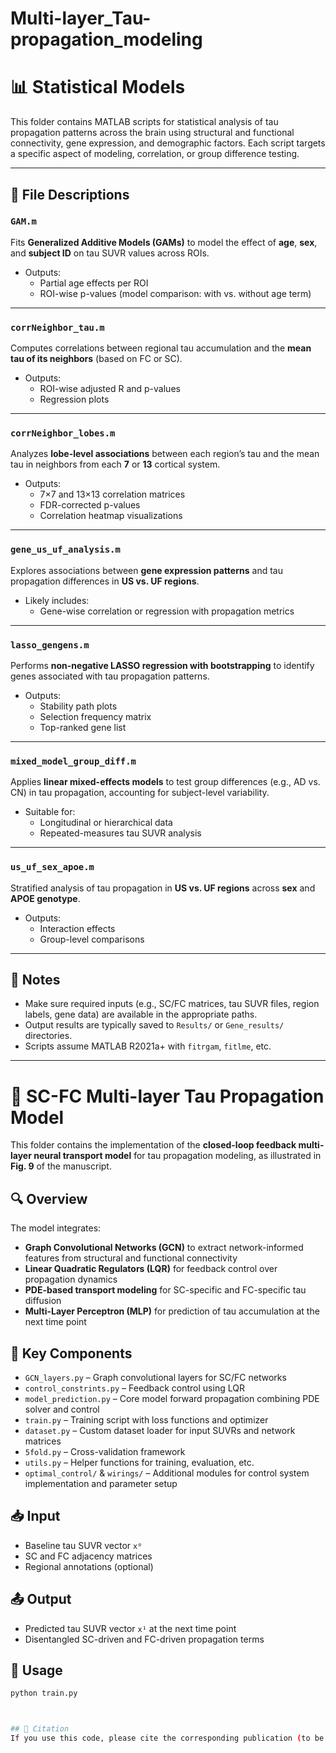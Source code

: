 # Multi-layer_Tau-propagation_modeling



# 📊 Statistical Models

This folder contains MATLAB scripts for statistical analysis of tau propagation patterns across the brain using structural and functional connectivity, gene expression, and demographic factors. Each script targets a specific aspect of modeling, correlation, or group difference testing.

---

## 📁 File Descriptions

### `GAM.m`
Fits **Generalized Additive Models (GAMs)** to model the effect of **age**, **sex**, and **subject ID** on tau SUVR values across ROIs.

- Outputs:
  - Partial age effects per ROI
  - ROI-wise p-values (model comparison: with vs. without age term)

---

### `corrNeighbor_tau.m`
Computes correlations between regional tau accumulation and the **mean tau of its neighbors** (based on FC or SC).

- Outputs:
  - ROI-wise adjusted R and p-values
  - Regression plots

---

### `corrNeighbor_lobes.m`
Analyzes **lobe-level associations** between each region’s tau and the mean tau in neighbors from each **7** or **13** cortical system.

- Outputs:
  - 7×7 and 13×13 correlation matrices
  - FDR-corrected p-values
  - Correlation heatmap visualizations

---

### `gene_us_uf_analysis.m`
Explores associations between **gene expression patterns** and tau propagation differences in **US vs. UF regions**.

- Likely includes:
  - Gene-wise correlation or regression with propagation metrics

---

### `lasso_gengens.m`
Performs **non-negative LASSO regression with bootstrapping** to identify genes associated with tau propagation patterns.

- Outputs:
  - Stability path plots
  - Selection frequency matrix
  - Top-ranked gene list

---

### `mixed_model_group_diff.m`
Applies **linear mixed-effects models** to test group differences (e.g., AD vs. CN) in tau propagation, accounting for subject-level variability.

- Suitable for:
  - Longitudinal or hierarchical data
  - Repeated-measures tau SUVR analysis

---

### `us_uf_sex_apoe.m`
Stratified analysis of tau propagation in **US vs. UF regions** across **sex** and **APOE genotype**.

- Outputs:
  - Interaction effects
  - Group-level comparisons

---

## 📝 Notes

- Make sure required inputs (e.g., SC/FC matrices, tau SUVR files, region labels, gene data) are available in the appropriate paths.
- Output results are typically saved to `Results/` or `Gene_results/` directories.
- Scripts assume MATLAB R2021a+ with `fitrgam`, `fitlme`, etc.

---

# 🧠 SC-FC Multi-layer Tau Propagation Model

This folder contains the implementation of the **closed-loop feedback multi-layer neural transport model** for tau propagation modeling, as illustrated in **Fig. 9** of the manuscript.

## 🔍 Overview

The model integrates:

- **Graph Convolutional Networks (GCN)** to extract network-informed features from structural and functional connectivity
- **Linear Quadratic Regulators (LQR)** for feedback control over propagation dynamics
- **PDE-based transport modeling** for SC-specific and FC-specific tau diffusion
- **Multi-Layer Perceptron (MLP)** for prediction of tau accumulation at the next time point

## 🧱 Key Components

- `GCN_layers.py` – Graph convolutional layers for SC/FC networks  
- `control_constrints.py` – Feedback control using LQR  
- `model_prediction.py` – Core model forward propagation combining PDE solver and control  
- `train.py` – Training script with loss functions and optimizer  
- `dataset.py` – Custom dataset loader for input SUVRs and network matrices  
- `5fold.py` – Cross-validation framework  
- `utils.py` – Helper functions for training, evaluation, etc.  
- `optimal_control/` & `wirings/` – Additional modules for control system implementation and parameter setup

## 📥 Input

- Baseline tau SUVR vector `x⁰`
- SC and FC adjacency matrices
- Regional annotations (optional)

## 📤 Output

- Predicted tau SUVR vector `x¹` at the next time point
- Disentangled SC-driven and FC-driven propagation terms

## 🧪 Usage

```bash
python train.py



## 📌 Citation
If you use this code, please cite the corresponding publication (to be added).
